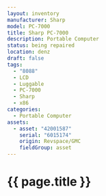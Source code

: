 ```yaml
---
layout: inventory
manufacturer: Sharp
model: PC-7000
title: Sharp PC-7000
description: Portable Computer
status: being repaired
location: denz
draft: false
tags:
  - "8088"
  - LCD
  - Luggable
  - PC-7000
  - Sharp
  - x86
categories:
  - Portable Computer
assets:
  - asset: "42001587"
    serial: "6015174"
    origin: Revspace/GMC
    fieldGroup: asset
---
```


# {{ page.title }}
